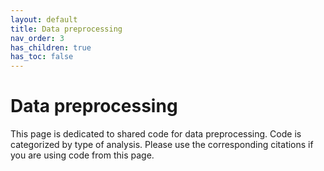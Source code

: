 ```yaml
---
layout: default
title: Data preprocessing
nav_order: 3
has_children: true
has_toc: false
---
```

<h1>Data preprocessing</h1>
This page is dedicated to shared code for data preprocessing. Code is categorized by type of analysis. Please use the corresponding citations if you are using code from this page.
